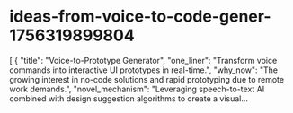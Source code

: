 # ideas-from-voice-to-code-gener-1756319899804
[ { "title": "Voice-to-Prototype Generator", "one_liner": "Transform voice commands into interactive UI prototypes in real-time.", "why_now": "The growing interest in no-code solutions and rapid prototyping due to remote work demands.", "novel_mechanism": "Leveraging speech-to-text AI combined with design suggestion algorithms to create a visual...
